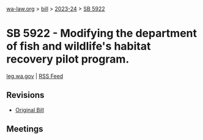 [wa-law.org](/) > [bill](/bill/) > [2023-24](/bill/2023-24/) > [SB 5922](/bill/2023-24/sb/5922/)

# SB 5922 - Modifying the department of fish and wildlife's habitat recovery pilot program.
[leg.wa.gov](https://app.leg.wa.gov/billsummary?BillNumber=5922&Year=2023&Initiative=false) | [RSS Feed](./rss.xml)

## Revisions
* [Original Bill](1/)

## Meetings
